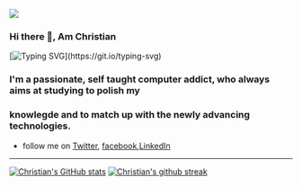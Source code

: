 ![](https://res.cloudinary.com/dfgg73dvr/image/upload/v1620060487/coding-freak_cbcf0o.gif)

### **Hi there 👋, Am Christian**

[![Typing SVG](https://readme-typing-svg.herokuapp.com?color=4BF722&lines=Welcome+to+my+Github+Profile%2C;I+am+a+certified+Python+Developer;with+over+2+years+of+experience.;My+interests+and+Work+experiences+are+mostly;concern+with+Flutter%2FDart%2C;Python+Computing%2C;Data+Extraction%2C;Machine+Learning.;I+enjoy+learning+by+building+projects%2C;and+Most+Importanly;i+love+Contributing+to+open+source.;Currently+Learning...;Flutter%2FDart%2C+Pattern;Recognition+with+Python%2C;React+and+Django.)](https://git.io/typing-svg)

### I'm a passionate, self taught computer addict, who always aims at studying to polish my
### knowlegde and to match up with the newly advancing technologies.


- follow me on [Twitter](https://twitter.com/@Akashiutchiha), [facebook](https://www.facebook.com/akashi.utchiha),[LinkedIn](https://www.linkedin.com/in/ndongmo-christian-4a5537226/)
---
[![Christian's GitHub stats](https://github-readme-stats.vercel.app/api?username=Akashiutchiha)](https://github.com/Akashiutchiha/github-readme-stats)
[![Christian's github streak](https://github-readme-streak-stats.herokuapp.com/?user=Akashiutchiha&theme=blue-green)](https://github.com/Akashiutchiha/github-readme-streak-stats)




<!--
**Akashiutchiha/Akashiutchiha** is a ✨ _special_ ✨ repository because its `README.md` (this file) appears on your GitHub profile.

Here are some ideas to get you started:

- 🔭 I’m currently working on a Mobile App
- 🌱 I’m currently learning .Python,Flutter,Dart,Kotlin
- 👯 I’m looking to collaborate on .Any project in relaton with my field of study.
- 🤔 I’m looking for help with ...
- 💬 Ask me about ...
- 📫 How to reach me: ...
- 😄 Pronouns: ...
- ⚡ Fun fact: ...
- [Github](https://github.com/Akashiutchiha)
- [facebook](https://www.facebook.com/akashi.utchiha)
- [Twitter](https://twitter.com/@Akashiutchiha)
- [LinkedIn](https://www.linkedin.com/in/ndongmo-christian-4a5537226/)
- Best Picture

  ![alt text](https://encrypted-tbn0.gstatic.com/images?q=tbn:ANd9GcR37Sdg4Qbbd>


